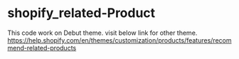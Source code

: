 # shopify_related-Product
This code work on Debut theme.
visit below link for other theme.
https://help.shopify.com/en/themes/customization/products/features/recommend-related-products
